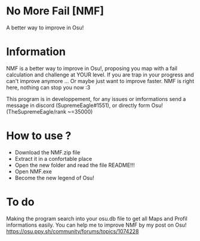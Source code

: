 # No More Fail [NMF]
A better way to improve in Osu!

# Information
NMF is a better way to improve in Osu!, proposing you map with a fail calculation and challenge at YOUR level.
If you are trap in your progress and can't improve anymore ...
Or maybe just want to improve faster.
NMF is right here, nothing can stop you now :3

This program is in developpement, for any issues or imformations send a message in discord (SupremeEagle#1551), or directly form Osu! (TheSupremeEagle/rank ~=35000)

# How to use ?
  - Download the NMF.zip file
  - Extract it in a confortable place
  - Open the new folder and read the file README!!!
  - Open NMF.exe
  - Become the new legend of Osu!
 
# To do
Making the program search into your osu.db file to get all Maps and Profil informations easily.
You can help me to improve NMF by my post on Osu!
https://osu.ppy.sh/community/forums/topics/1074228
